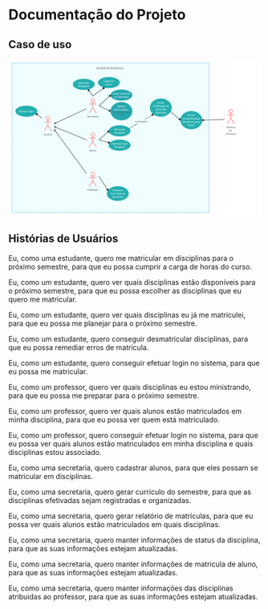 # Documentação do Projeto

## Caso de uso

![caso](./caso_de_uso.png)

## Histórias de Usuários

Eu, como uma estudante, quero me matricular em disciplinas para o próximo semestre, para que eu possa cumprir a carga de horas do curso.

Eu, como um estudante, quero ver quais disciplinas estão disponíveis para o próximo semestre, para que eu possa escolher as disciplinas que eu quero me matricular.

Eu, como um estudante, quero ver quais disciplinas eu já me matriculei, para que eu possa me planejar para o próximo semestre.

Eu, como um estudante, quero conseguir desmatricular disciplinas, para que eu possa remediar erros de matrícula.

Eu, como um estudante, quero conseguir efetuar login no sistema, para que eu possa me matricular.

Eu, como um professor, quero ver quais disciplinas eu estou ministrando, para que eu possa me preparar para o próximo semestre.

Eu, como um professor, quero ver quais alunos estão matriculados em minha disciplina, para que eu possa ver quem está matriculado.

Eu, como um professor, quero conseguir efetuar login no sistema, para que eu possa ver quais alunos estão matriculados em minha disciplina e quais disciplinas estou associado.

Eu, como uma secretaria, quero cadastrar alunos, para que eles possam se matricular em disciplinas.

Eu, como uma secretaria, quero gerar currículo do semestre, para que as disciplinas efetivadas sejam registradas e organizadas.

Eu, como uma secretaria, quero gerar relatório de matrículas, para que eu possa ver quais alunos estão matriculados em quais disciplinas.

Eu, como uma secretaria, quero manter informações de status da disciplina, para que as suas informações estejam atualizadas.

Eu, como uma secretaria, quero manter informações de matricula de aluno, para que as suas informações estejam atualizadas.

Eu, como uma secretaria, quero manter informações das disciplinas atribuidas ao professor, para que as suas informações estejam atualizadas.
